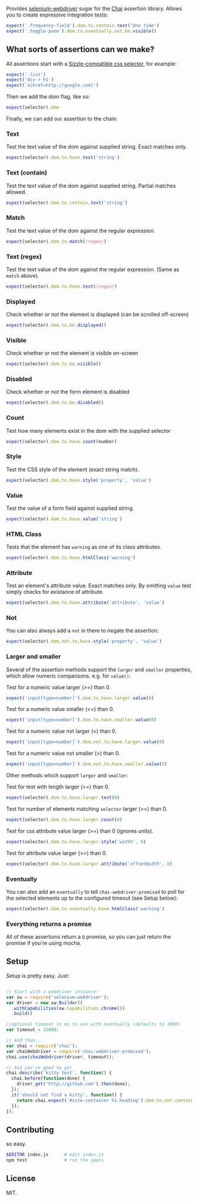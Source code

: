 Provides [selenium-webdriver](https://npmjs.org/package/selenium-webdriver) sugar for the [Chai](http://chaijs.com/) assertion library. Allows you to create expressive integration tests:

```javascript
expect('.frequency-field').dom.to.contain.text('One time')
expect('.toggle-pane').dom.to.eventually.not.be.visible()
```

## What sorts of assertions can we make?

All assertions start with a [Sizzle-compatible css selector](http://sizzlejs.com/), for example:

```javascript
expect('.list')
expect('div > h1')
expect('a[href=http://google.com]')
```

Then we add the dom flag, like so:

```javascript
expect(selector).dom
```

Finally, we can add our assertion to the chain:

### Text
Test the text value of the dom against supplied string. Exact matches only.
```javascript
expect(selector).dom.to.have.text('string')
```

### Text (contain)
Test the text value of the dom against supplied string. Partial matches allowed.
```javascript
expect(selector).dom.to.contain.text('string')
```

### Match
Test the text value of the dom against the regular expression.
```javascript
expect(selector).dom.to.match(/regex/)
```

### Text (regex)
Test the text value of the dom against the regular expression. (Same as `match` above).
```javascript
expect(selector).dom.to.have.text(/regex/)
```

### Displayed
Check whether or not the element is displayed (can be scrolled off-screen)
```javascript
expect(selector).dom.to.be.displayed()
```

### Visible
Check whether or not the element is visible on-screen
```javascript
expect(selector).dom.to.be.visible()
```

### Disabled
Check whether or not the form element is disabled
```javascript
expect(selector).dom.to.be.disabled()
```

### Count
Test how many elements exist in the dom with the supplied selector
```javascript
expect(selector).dom.to.have.count(number)
```

### Style
Test the CSS style of the element (exact string match).
```javascript
expect(selector).dom.to.have.style('property', 'value')
```

### Value
Test the value of a form field against supplied string.
```javascript
expect(selector).dom.to.have.value('string')
```

### HTML Class
Tests that the element has `warning` as one of its class attributes.
```javascript
expect(selector).dom.to.have.htmlClass('warning')
```

### Attribute
Test an element's attribute value. Exact matches only. By omitting `value` test simply checks for existance of attribute.
```javascript
expect(selector).dom.to.have.attribute('attribute', 'value')
```

### Not
You can also always add a `not` in there to negate the assertion:

```javascript
expect(selector).dom.not.to.have.style('property', 'value')
```


### Larger and smaller

Several of the assertion methods support the `larger` and `smaller` properties, which allow numeric comparisons. e.g. for `value()`:

Test for a numeric value larger (>=) than 0.
```javascript
expect('input[type=number]').dom.to.have.larger.value(0)
```

Test for a numeric value smaller (<=) than 0.
```javascript
expect('input[type=number]').dom.to.have.smaller.value(0)
```

Test for a numeric value not larger (<) than 0.
```javascript
expect('input[type=number]').dom.not.to.have.larger.value(0)
```

Test for a numeric value not smaller (>) than 0.
```javascript
expect('input[type=number]').dom.not.to.have.smaller.value(0)
```

Other methods which support `larger` and `smaller`:

Test for text with length larger (>=) than 0.
```javascript
expect(selector).dom.to.have.larger.text(0)
```

Test for number of elements matching `selector` larger (>=) than 0.
```javascript
expect(selector).dom.to.have.larger.count(0)
```

Test for css attribute value larger (>=) than 0 (ignores units).
```javascript
expect(selector).dom.to.have.larger.style('width', 0)
```

Test for attribute value larger (>=) than 0.
```javascript
expect(selector).dom.to.have.larger.attribute('offsetWidth', 0)
```


### Eventually

You can also add an `eventually` to tell `chai-webdriver-promised` to poll for the selected elements up to the configured timeout (see Setup below):

```javascript
expect(selector).dom.to.eventually.have.htmlClass('warning')
```


### Everything returns a promise

All of these assertions return a `Q` promise, so you can just return the promise if you're using mocha.


## Setup

Setup is pretty easy. Just:

```javascript

// Start with a webdriver instance:
var sw = require('selenium-webdriver');
var driver = new sw.Builder()
  .withCapabilities(sw.Capabilities.chrome())
  .build()

//optional timeout in ms to use with eventually (defaults to 1000)
var timeout = 15000;

// And then...
var chai = require('chai');
var chaiWebdriver = require('chai-webdriver-promised');
chai.use(chaiWebdriver(driver, timeout));

// And you're good to go!
chai.describe('kitty test', function() {
  chai.before(function(done) {
    driver.get('http://github.com').then(done);
  });
  it('should not find a kitty', function() {
    return chai.expect('#site-container h1.heading').dom.to.not.contain.text("I'm a kitty!");
  });
});
```

## Contributing

so easy.

```bash
$EDITOR index.js      # edit index.js
npm test              # run the specs
```

## License

MIT.
